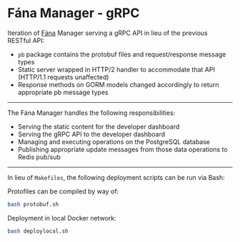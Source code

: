 # Fána Manager - gRPC

Iteration of [Fána](https://fana-io.github.io/) Manager serving a gRPC API in lieu of the previous RESTful API:

- `pb` package contains the protobuf files and request/response message types
- Static server wrapped in HTTP/2 handler to accommodate that API (HTTP/1.1 requests unaffected)
- Response methods on GORM models changed accordingly to return appropriate pb message types

---

The Fána Manager handles the following responsibilities:

- Serving the static content for the developer dashboard
- Serving the gRPC API to the developer dashboard
- Managing and executing operations on the PostgreSQL database
- Publishing appropriate update messages from those data operations to Redis pub/sub

---

In lieu of `Makefiles`, the following deployment scripts can be run via Bash:

Protofiles can be compiled by way of:

```bash
bash protobuf.sh
```

Deployment in local Docker network:

```bash
bash deploylocal.sh
```
